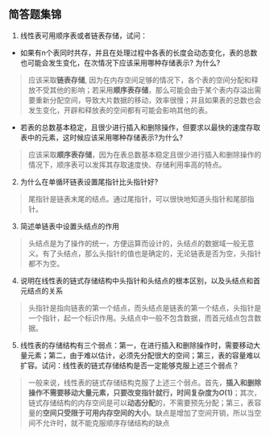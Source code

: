 ## 简答题集锦

1. 线性表可用顺序表或者链表存储，试问：

* 如果有n个表同时共存，并且在处理过程中各表的长度会动态变化，表的总数也可能会发生变化，在次情况下应该采用哪种存储表示? 为什么?
> 应该采取**链表存储**, 因为在内存空间足够的情况下，各个表的空间分配和释放不受其他的影响；若采用**顺序表存储**，那么可能会由于某个表内存溢出需要重新分配空间，导致大片数据的移动，效率很慢；并且如果表的总数也会发生变化，开辟和释放表的空间都有可能会影响其他的表。

* 若表的总数基本稳定，且很少进行插入和删除操作，但要求以最快的速度存取表中的元素，这时候应该采用哪种存储表示?为什么?
> 应该采取**顺序表存储**，因为在表总数基本稳定且很少进行插入和删除操作的情况下，顺序表可以发挥其存取速度快、存储利用率高的特点。

2. 为什么在单循环链表设置尾指针比头指针好?
> 尾指针是链表末尾的结点。通过尾指针，可以很快地知道头指针和尾部指针。

3. 简述单链表中设置头结点的作用
> 头结点是为了操作的统一，方便运算而设计的，头结点的数据域一般无意义。有了头结点，那么头指针的值也是确定的，无论链表是否为空，头指针都不为空。

4. 说明在线性表的链式存储结构中头指针和头结点的根本区别，以及头结点和首元结点的关系
> 头指针是指向链表的第一个结点，而头结点是链表的第一个结点，头指针是一个指针，起一个标识作用。头结点中一般不包含数据，而首元结点包含数据。

5. 线性表的存储结构有三个弱点：第一，在进行插入和删除操作时，需要移动大量元素；第二，由于难以估计，必须先分配很大的空间；第三，表的容量难以扩容。试问：线性表的链式存储结构是否一定能够克服上述三个弱点？
> 一般来说，线性表的链式存储结构克服了上述三个弱点。首先，**插入和删除操作不需要移动大量元素，只要改变指针就行，时间复杂度为$O(1)$**；其次，链式存储结构的内存空间是可以**动态分配**的，不需要预先分配；第三，表容量的**空间只受限于可用内存空间的大小**。缺点是增加了空间开销，所以当空间不允许时，就不能克服顺序存储结构的缺点